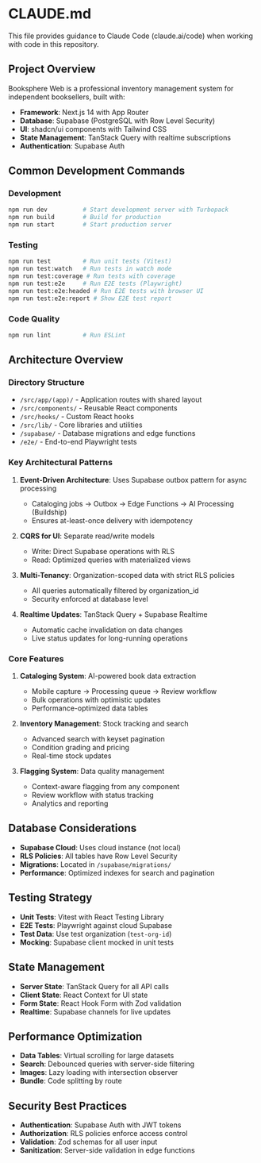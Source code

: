 # CLAUDE.md

This file provides guidance to Claude Code (claude.ai/code) when working with code in this repository.

## Project Overview

Booksphere Web is a professional inventory management system for independent booksellers, built with:
- **Framework**: Next.js 14 with App Router
- **Database**: Supabase (PostgreSQL with Row Level Security)
- **UI**: shadcn/ui components with Tailwind CSS
- **State Management**: TanStack Query with realtime subscriptions
- **Authentication**: Supabase Auth

## Common Development Commands

### Development
```bash
npm run dev          # Start development server with Turbopack
npm run build        # Build for production
npm run start        # Start production server
```

### Testing
```bash
npm run test         # Run unit tests (Vitest)
npm run test:watch   # Run tests in watch mode
npm run test:coverage # Run tests with coverage
npm run test:e2e     # Run E2E tests (Playwright)
npm run test:e2e:headed # Run E2E tests with browser UI
npm run test:e2e:report # Show E2E test report
```

### Code Quality
```bash
npm run lint         # Run ESLint
```

## Architecture Overview

### Directory Structure
- `/src/app/(app)/` - Application routes with shared layout
- `/src/components/` - Reusable React components
- `/src/hooks/` - Custom React hooks
- `/src/lib/` - Core libraries and utilities
- `/supabase/` - Database migrations and edge functions
- `/e2e/` - End-to-end Playwright tests

### Key Architectural Patterns

1. **Event-Driven Architecture**: Uses Supabase outbox pattern for async processing
   - Cataloging jobs → Outbox → Edge Functions → AI Processing (Buildship)
   - Ensures at-least-once delivery with idempotency

2. **CQRS for UI**: Separate read/write models
   - Write: Direct Supabase operations with RLS
   - Read: Optimized queries with materialized views

3. **Multi-Tenancy**: Organization-scoped data with strict RLS policies
   - All queries automatically filtered by organization_id
   - Security enforced at database level

4. **Realtime Updates**: TanStack Query + Supabase Realtime
   - Automatic cache invalidation on data changes
   - Live status updates for long-running operations

### Core Features

1. **Cataloging System**: AI-powered book data extraction
   - Mobile capture → Processing queue → Review workflow
   - Bulk operations with optimistic updates
   - Performance-optimized data tables

2. **Inventory Management**: Stock tracking and search
   - Advanced search with keyset pagination
   - Condition grading and pricing
   - Real-time stock updates

3. **Flagging System**: Data quality management
   - Context-aware flagging from any component
   - Review workflow with status tracking
   - Analytics and reporting

## Database Considerations

- **Supabase Cloud**: Uses cloud instance (not local)
- **RLS Policies**: All tables have Row Level Security
- **Migrations**: Located in `/supabase/migrations/`
- **Performance**: Optimized indexes for search and pagination

## Testing Strategy

- **Unit Tests**: Vitest with React Testing Library
- **E2E Tests**: Playwright against cloud Supabase
- **Test Data**: Use test organization (`test-org-id`)
- **Mocking**: Supabase client mocked in unit tests

## State Management

- **Server State**: TanStack Query for all API calls
- **Client State**: React Context for UI state
- **Form State**: React Hook Form with Zod validation
- **Realtime**: Supabase channels for live updates

## Performance Optimization

- **Data Tables**: Virtual scrolling for large datasets
- **Search**: Debounced queries with server-side filtering
- **Images**: Lazy loading with intersection observer
- **Bundle**: Code splitting by route

## Security Best Practices

- **Authentication**: Supabase Auth with JWT tokens
- **Authorization**: RLS policies enforce access control
- **Validation**: Zod schemas for all user input
- **Sanitization**: Server-side validation in edge functions